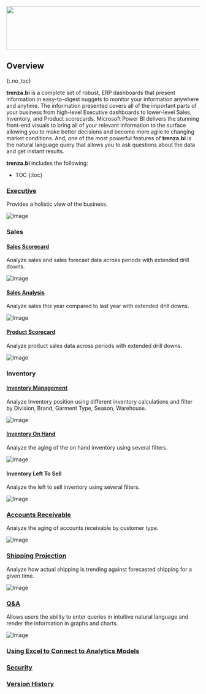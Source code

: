 <!-- markdownlint-disable MD022 -->
<!-- markdownlint-disable MD033 -->
<!-- markdownlint-disable MD041 -->

<img src="assets/img/trenza-signature-icon-blue-1024px.png" width="512" height="114" />

## Overview
{:.no_toc}

**trenza.bi** is a complete set of robust, ERP dashboards that present information in easy-to-digest nuggets to monitor your information anywhere and anytime. The information presented covers all of the important parts of your business from high-level Executive dashboards to lower-level Sales, Inventory, and Product scorecards. Microsoft Power BI delivers the stunning front-end visuals to bring all of your relevant information to the surface allowing you to make better decisions and become more agile to changing market conditions. And, one of the most powerful features of **trenza.bi** is the natural language query that allows you to ask questions about the data and get instant results.

**trenza.bi** includes the following:  

* TOC
{:toc}

### [Executive](pages/executive.md)

Provides a holistic view of the business.

![Image](assets/img/executive-1510x796px.gif)

### Sales

#### [Sales Scorecard](pages/sales-scorecard.md)

Analyze sales and sales forecast data across periods with extended drill downs.

![Image](assets/img/sales-sales-scorecard.png)

#### [Sales Analysis](pages/sales-analysis.md)

Analyze sales this year compared to last year with extended drill downs.

![Image](assets/img/sales-sales-analysis.png)

#### [Product Scorecard](pages/sales-product.md)

Analyze product sales data across periods with extended drill downs.

![Image](assets/img/sales-product-scorecard.png)

### Inventory

#### [Inventory Management](pages/inventory-management.md)

Analyze Inventory position using different inventory calculations and filter by Division, Brand, Garment Type, Season, Warehouse.

![Image](assets/img/inventory-inventory-management.png)

#### [Inventory On Hand](pages/inventory-on-hand.md)

Analyze the aging of the on hand inventory using several filters.

![Image](assets/img/inventory-inventory-on-hand.png)

#### Inventory Left To Sell

Analyze the left to sell inventory using several filters.

![Image](assets/img/inventory-inventory-left-to-sell.png)

### [Accounts Receivable](pages/accounts-receivable.md)

Analyze the aging of accounts receivable by customer type.

![Image](assets/img/accounts-receivable.png)

### [Shipping Projection](pages/shipping-projection.md)

Analyze how actual shipping is trending against forecasted shipping for a given time.

![Image](assets/img/shipping-projection.png)

### [Q&A](pages/qna.md)

Allows users the ability to enter queries in intuitive natural language and render the information in graphs and charts.

![Image](assets/img/qna-2-1588x882px.gif)

### [Using Excel to Connect to Analytics Models](/pages/excel-analytics-models.md)

### [Security](pages/security.md)

### [Version History](pages/version-history.md)
